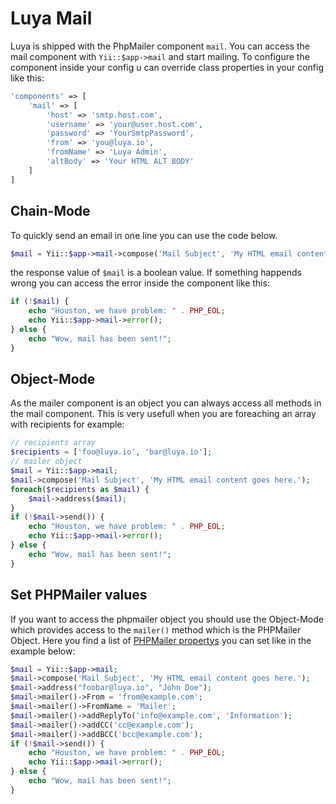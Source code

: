 Luya Mail
===========
Luya is shipped with the PhpMailer component `mail`. You can access the mail component with `Yii::$app->mail` and start mailing. To configure the component inside your config u can override class properties in your config like this:

```php
'components' => [
	'mail' => [
		'host' => 'smtp.host.com',
		'username' => 'your@user.host.com',
		'password' => 'YourSmtpPassword',
		'from' => 'you@luya.io',
		'fromName' => 'Luya Admin',
		'altBody' => 'Your HTML ALT BODY'
	]
]
```

Chain-Mode
-------------
To quickly send an email in one line you can use the code below.

```php
$mail = Yii::$app->mail->compose('Mail Subject', 'My HTML email content goes here.')->address('recipient@luya.io')->send();
```

the response value of `$mail` is a boolean value. If something happends wrong you can access the error inside the component like this:

```php
if (!$mail) {
	echo "Houston, we have problem: " . PHP_EOL;
	echo Yii::$app->mail->error();
} else {
	echo "Wow, mail has been sent!";
}
```

Object-Mode
-----------
As the mailer component is an object you can always access all methods in the mail component. This is very usefull when you are foreaching an array with recipients for example:

```php
// recipients array
$recipients = ['foo@luya.io', 'bar@luya.io'];
// mailer object
$mail = Yii::$app->mail;
$mail->compose('Mail Subject', 'My HTML email content goes here.');
foreach($recipients as $mail) {
	$mail->address($mail);
}
if (!$mail->send()) {
	echo "Houston, we have problem: " . PHP_EOL;
	echo Yii::$app->mail->error();
} else {
	echo "Wow, mail has been sent!";
}
```

Set PHPMailer values
----------------------------
If you want to access the phpmailer object you should use the Object-Mode which provides access to the `mailer()` method which is the PHPMailer Object. Here you find a list of [PHPMailer propertys](https://github.com/PHPMailer/PHPMailer#a-simple-example) you can set like in the example below:

```php
$mail = Yii::$app->mail;
$mail->compose('Mail Subject', 'My HTML email content goes here.');
$mail->address("foobar@luya.io", "John Doe");
$mail->mailer()->From = 'from@example.com';
$mail->mailer()->FromName = 'Mailer';
$mail->mailer()->addReplyTo('info@example.com', 'Information');
$mail->mailer()->addCC('cc@example.com');
$mail->mailer()->addBCC('bcc@example.com');
if (!$mail->send()) {
	echo "Houston, we have problem: " . PHP_EOL;
	echo Yii::$app->mail->error();
} else {
	echo "Wow, mail has been sent!";
}
```

